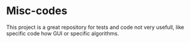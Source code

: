 # Misc-codes

This project is a great repository for tests and code not very usefull, like specific code how GUI or specific algorithms.
